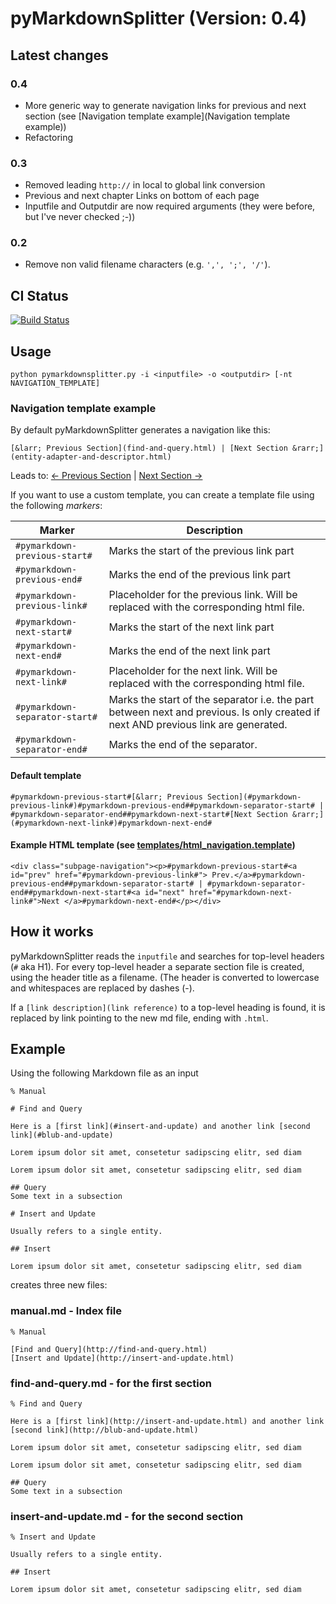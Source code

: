 # pyMarkdownSplitter (Version: 0.4)

## Latest changes
### 0.4
* More generic way to generate navigation links for previous and next section (see [Navigation template example](Navigation template example))
* Refactoring
### 0.3
* Removed leading `http://` in local to global link conversion
* Previous and next chapter Links on bottom of each page
* Inputfile and Outputdir are now required arguments (they were before, but I've never checked  ;-))
### 0.2
* Remove non valid filename characters (e.g. `',', ';', '/'`).

## CI Status
[![Build Status](https://travis-ci.org/fschlag/pyMarkdownSplitter.svg?branch=master)](https://travis-ci.org/fschlag/pyMarkdownSplitter)

## Usage
```
python pymarkdownsplitter.py -i <inputfile> -o <outputdir> [-nt NAVIGATION_TEMPLATE]
```

### Navigation template example
By default pyMarkdownSplitter generates a navigation like this:

```[&larr; Previous Section](find-and-query.html) | [Next Section &rarr;](entity-adapter-and-descriptor.html)```

Leads to: [&larr; Previous Section](previous.html) | [Next Section &rarr;](next.html)

If you want to use a custom template, you can create a template file using the following _markers_:

Marker | Description
--- | ---
`#pymarkdown-previous-start#` | Marks the start of the previous link part
`#pymarkdown-previous-end#` | Marks the end of the previous link part
`#pymarkdown-previous-link#` | Placeholder for the previous link. Will be replaced with the corresponding html file.
`#pymarkdown-next-start#` | Marks the start of the next link part
`#pymarkdown-next-end#` | Marks the end of the next link part
`#pymarkdown-next-link#`| Placeholder for the next link. Will be replaced with the corresponding html file.
`#pymarkdown-separator-start#` | Marks the start of the separator i.e. the part between next and previous. Is only created if next AND previous link are generated. 
`#pymarkdown-separator-end#` | Marks the end of the separator.

#### Default template
```
#pymarkdown-previous-start#[&larr; Previous Section](#pymarkdown-previous-link#)#pymarkdown-previous-end##pymarkdown-separator-start# | #pymarkdown-separator-end##pymarkdown-next-start#[Next Section &rarr;](#pymarkdown-next-link#)#pymarkdown-next-end#
```

#### Example HTML template (see [templates/html_navigation.template](html_navigation.template))
```
<div class="subpage-navigation"><p>#pymarkdown-previous-start#<a id="prev" href="#pymarkdown-previous-link#"> Prev.</a>#pymarkdown-previous-end##pymarkdown-separator-start# | #pymarkdown-separator-end##pymarkdown-next-start#<a id="next" href="#pymarkdown-next-link#">Next </a>#pymarkdown-next-end#</p></div>
```


## How it works
pyMarkdownSplitter reads the `inputfile` and searches for top-level headers (`#` aka H1).
For every top-level header a separate section file is created, using the header title as a filename.
(The header is converted to lowercase and whitespaces are replaced by dashes (-).

If a `[link description](link reference)` to a top-level heading is found, it is replaced by link pointing to the new md file, ending with `.html`.

## Example
Using the following Markdown file as an input 
```
% Manual

# Find and Query

Here is a [first link](#insert-and-update) and another link [second link](#blub-and-update)

Lorem ipsum dolor sit amet, consetetur sadipscing elitr, sed diam

Lorem ipsum dolor sit amet, consetetur sadipscing elitr, sed diam

## Query
Some text in a subsection

# Insert and Update

Usually refers to a single entity. 

## Insert

Lorem ipsum dolor sit amet, consetetur sadipscing elitr, sed diam
```
creates three new files:
### manual.md - Index file
```
% Manual

[Find and Query](http://find-and-query.html)
[Insert and Update](http://insert-and-update.html)
```

### find-and-query.md - for the first section
```
% Find and Query

Here is a [first link](http://insert-and-update.html) and another link [second link](http://blub-and-update.html)

Lorem ipsum dolor sit amet, consetetur sadipscing elitr, sed diam

Lorem ipsum dolor sit amet, consetetur sadipscing elitr, sed diam

## Query
Some text in a subsection
```

### insert-and-update.md - for the second section
```
% Insert and Update

Usually refers to a single entity. 

## Insert

Lorem ipsum dolor sit amet, consetetur sadipscing elitr, sed diam
```
